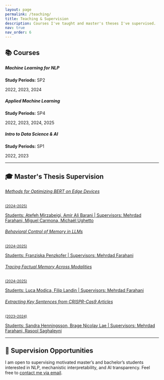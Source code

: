```yaml
---
layout: page
permalink: /teaching/
title: Teaching & Supervision
description: Courses I've taught and master's theses I've supervised.
nav: true
nav_order: 6
---
```


## 📚 Courses

<div class="row">
  <div class="col-md-4 mb-3">
    <div class="card h-100 shadow-sm">
      <div class="card-body">
        <h5 class="card-title">Machine Learning for NLP</h5>
        <p class="card-text mb-1"><strong>Study Periods:</strong> SP2</p>
        <p class="card-text text-muted small">2022, 2023, 2024</p>
      </div>
    </div>
  </div>
  <div class="col-md-4 mb-3">
    <div class="card h-100 shadow-sm">
      <div class="card-body">
        <h5 class="card-title">Applied Machine Learning</h5>
        <p class="card-text mb-1"><strong>Study Periods:</strong> SP4</p>
        <p class="card-text text-muted small">2022, 2023, 2024, 2025</p>
      </div>
    </div>
  </div>
  <div class="col-md-4 mb-3">
    <div class="card h-100 shadow-sm">
      <div class="card-body">
        <h5 class="card-title">Intro to Data Science & AI</h5>
        <p class="card-text mb-1"><strong>Study Periods:</strong> SP1</p>
        <p class="card-text text-muted small">2022, 2023</p>
      </div>
    </div>
  </div>
</div>

---

## 🎓 Master's Thesis Supervision

<div class="list-group mb-4">
  <a href="#" class="list-group-item list-group-item-action flex-column align-items-start">
    <div class="d-flex w-100 justify-content-between">
      <h6 class="mb-1">Methods for Optimizing BERT on Edge Devices</h6>
      <small class="text-muted">(2024–2025)</small>
    </div>
    <p class="mb-1 small">Students: Atefeh Mirzabeigi, Amir Ali Barani | Supervisors: Mehrdad Farahani, Miguel Carmona, Michaël Ughetto</p>
  </a>
  <a href="#" class="list-group-item list-group-item-action flex-column align-items-start">
    <div class="d-flex w-100 justify-content-between">
      <h6 class="mb-1">Behavioral Control of Memory in LLMs</h6>
      <small class="text-muted">(2024–2025)</small>
    </div>
    <p class="mb-1 small">Students: Franziska Penzkofer | Supervisors: Mehrdad Farahani</p>
  </a>
  <a href="#" class="list-group-item list-group-item-action flex-column align-items-start">
    <div class="d-flex w-100 justify-content-between">
      <h6 class="mb-1">Tracing Factual Memory Across Modalities</h6>
      <small class="text-muted">(2024–2025)</small>
    </div>
    <p class="mb-1 small">Students: Luca Modica, Filip Landin | Supervisors: Mehrdad Farahani</p>
  </a>
  <a href="#" class="list-group-item list-group-item-action flex-column align-items-start">
    <div class="d-flex w-100 justify-content-between">
      <h6 class="mb-1">Extracting Key Sentences from CRISPR-Cas9 Articles</h6>
      <small class="text-muted">(2023–2024)</small>
    </div>
    <p class="mb-1 small">Students: Sandra Henningsson, Brage Nicolay Lae | Supervisors: Mehrdad Farahani, Rasool Saghaleyni</p>
  </a>
</div>

---

## 💬 Supervision Opportunities

<div class="alert alert-info" role="alert">
  I am open to supervising motivated master’s and bachelor’s students interested in NLP, mechanistic interpretability, and AI transparency. Feel free to <a href="mailto:mehrdad.farahani@chalmers.se" class="alert-link">contact me via email</a>.
</div>
